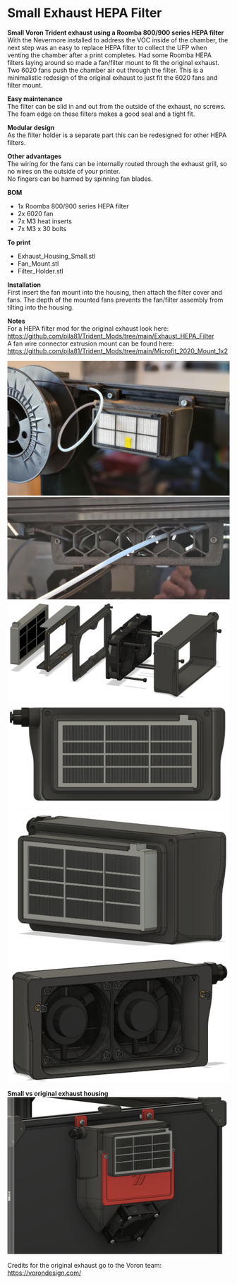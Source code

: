 # Small Exhaust HEPA Filter

**Small Voron Trident exhaust using a Roomba 800/900 series HEPA filter**  
With the Nevermore installed to address the VOC inside of the chamber, the next step was an easy to replace HEPA filter to collect the UFP when venting the chamber after a print completes. Had some Roomba HEPA filters laying around so made a fan/filter mount to fit the original exhaust. Two 6020 fans push the chamber air out through the filter.
This is a minimalistic redesign of the original exhaust to just fit the 6020 fans and filter mount.

**Easy maintenance**  
The filter can be slid in and out from the outside of the exhaust, no screws. The foam edge on these filters makes a good seal and a tight fit.

**Modular design**  
As the filter holder is a separate part this can be redesigned for other HEPA filters.

**Other advantages**  
The wiring for the fans can be internally routed through the exhaust grill, so no wires on the outside of your printer.  
No fingers can be harmed by spinning fan blades.

**BOM**
- 1x Roomba 800/900 series HEPA filter
- 2x 6020 fan
- 7x M3 heat inserts
- 7x M3 x 30 bolts

**To print**
- Exhaust_Housing_Small.stl
- Fan_Mount.stl
- Filter_Holder.stl

**Installation**  
First insert the fan mount into the housing, then attach the filter cover and fans. The depth of the mounted fans prevents the fan/filter assembly from tilting into the housing. 

**Notes**  
For a HEPA filter mod for the original exhaust look here: https://github.com/pila81/Trident_Mods/tree/main/Exhaust_HEPA_Filter  
A fan wire connector extrusion mount can be found here: https://github.com/pila81/Trident_Mods/tree/main/Microfit_2020_Mount_1x2  

![](./images/Exhaust_HEPA_Filter_Small_6.jpg)
![](./images/Exhaust_HEPA_Filter_Small_7.jpg)
![](./images/Exhaust_HEPA_Filter_Small_4.PNG)
![](./images/Exhaust_HEPA_Filter_Small_1.PNG)
![](./images/Exhaust_HEPA_Filter_Small_2.PNG)
![](./images/Exhaust_HEPA_Filter_Small_3.PNG)

**Small vs original exhaust housing**  
![](./images/Exhaust_HEPA_Filter_Small_5.PNG)  

Credits for the original exhaust go to the Voron team: https://vorondesign.com/  
